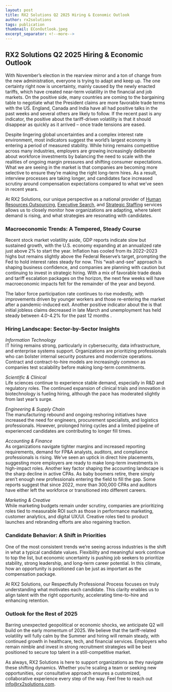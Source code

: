 ```yaml
---
layout: post
title: RX2 Solutions Q2 2025 Hiring & Economic Outlook
author: rx2solutions
tags: publication
thumbnail: EConOutlook.jpeg
excerpt_separator: <!--more-->
---
```

**<h2>RX2 Solutions Q2 2025 Hiring & Economic Outlook</h2>**

With November’s election in the rearview mirror and a ton of change from the new administration, everyone is trying to adapt and keep up.  The one certainty right now is uncertainty, mainly caused by the newly enacted tariffs, which have created <!--more-->near-term volatility in the financial and job markets.  On the positive side, many countries are coming to the bargaining table to negotiate what the President claims are more favorable trade terms with the US.  England, Canada and India have all had positive talks in the past weeks and several others are likely to follow.  If the recent past is any indicator, the positive about the tariff-driven volatility is that it should disappear as quickly as it arrived – once trade tensions are eased.

Despite lingering global uncertainties and a complex interest rate environment, most indicators suggest the world’s largest economy is entering a period of measured stability. While hiring remains competitive across many industries, employers are growing increasingly deliberate about workforce investments by balancing the need to scale with the realities of ongoing margin pressures and shifting consumer expectations.  What we are seeing in the market is that companies are becoming more selective to ensure they’re making the right long-term hires. As a result, interview processes are taking longer, and candidates face increased scrutiny around compensation expectations compared to what we’ve seen in recent years.

At RX2 Solutions, our unique perspective as a national provider of [Human Resources Outsourcing](https://rx2solutions.com/human-resource-outsourcing.html), [Executive Search](https://rx2solutions.com/executive-search.html), and [Strategic Staffing](https://rx2solutions.com/strategic-staffing.html) services allows us to closely monitor how organizations are adapting, where talent demand is rising, and what strategies are resonating with candidates.

**<H3>Macroeconomic Trends: A Tempered, Steady Course</h3>**

Recent stock market volatility aside, GDP reports indicate slow but sustained growth, with the U.S. economy expanding at an annualized rate just above 2% to start the year. Inflation has cooled from its 2022–2023 highs but remains slightly above the Federal Reserve’s target, prompting the Fed to hold interest rates steady for now. This “wait-and-see” approach is shaping business confidence, and companies are planning with caution but continuing to invest in strategic hiring.  With a mix of favorable trade deals and tariff escalation packages on the horizon, the next few weeks will have macroeconomic impacts felt for the remainder of the year and beyond.

The labor force participation rate continues to rise modestly, with improvements driven by younger workers and those re-entering the market after a pandemic-induced exit. Another positive indicator about the is that initial jobless claims decreased in late March and unemployment has held steady between 4.0-4.2% for the past 12 months .

**<h3>Hiring Landscape: Sector-by-Sector Insights</h3>**

 _Information Technology_<br>
IT hiring remains strong, particularly in cybersecurity, data infrastructure, and enterprise systems support. Organizations are prioritizing professionals who can bolster internal security postures and modernize operations. Contract and contract-to-hire models are increasingly common as companies test scalability before making long-term commitments.

_Scientific & Clinical_<br>
Life sciences continue to experience stable demand, especially in R&D and regulatory roles. The continued expansion of clinical trials and innovation in biotechnology is fueling hiring, although the pace has moderated slightly from last year’s surge.

_Engineering & Supply Chain_<br>
The manufacturing rebound and ongoing reshoring initiatives have increased the need for engineers, procurement specialists, and logistics professionals. However, prolonged hiring cycles and a limited pipeline of experienced candidates are contributing to longer fill times.

_Accounting & Finance_<br>
As organizations navigate tighter margins and increased reporting requirements, demand for FP&A analysts, auditors, and compliance professionals is rising. We’ve seen an uptick in direct hire placements, suggesting more employers are ready to make long-term investments in high-impact roles.  Another key factor shaping the accounting landscape is the sharp decline in active CPAs. As baby boomers retire, there simply aren’t enough new professionals entering the field to fill the gap. Some reports suggest that since 2022, more than 300,000 CPAs and auditors have either left the workforce or transitioned into different careers.

_Marketing & Creative_<br>
While marketing budgets remain under scrutiny, companies are prioritizing roles tied to measurable ROI such as those in performance marketing, customer analytics, and digital UX/UI. Creative roles tied to product launches and rebranding efforts are also regaining traction.

**<h3>Candidate Behavior: A Shift in Priorities</h3>**

One of the most consistent trends we’re seeing across industries is the shift in what a typical candidate values. Flexibility and meaningful work continue to top the list, but economic uncertainty is pushing job seekers to prioritize stability, strong leadership, and long-term career potential. In this climate, how an opportunity is positioned can be just as important as the compensation package.

At RX2 Solutions, our Respectfully Professional Process focuses on truly understanding what motivates each candidate. This clarity enables us to align talent with the right opportunity, accelerating time-to-hire and enhancing retention.

**<h3>Outlook for the Rest of 2025</h3>**

Barring unexpected geopolitical or economic shocks, we anticipate Q2 will build on the early momentum of 2025. We believe that the tariff-related volatility will fully calm by the Summer and hiring will remain steady, with continued growth in healthcare, tech, and financial services. Employers who remain nimble and invest in strong recruitment strategies will be best positioned to secure top talent in a still-competitive market.

As always, RX2 Solutions is here to support organizations as they navigate these shifting dynamics. Whether you’re scaling a team or seeking new opportunities, our consultative approach ensures a customized, collaborative experience every step of the way. Feel free to reach out [info@rx2solutions.com](mailto:info@rx2solutions.com).
